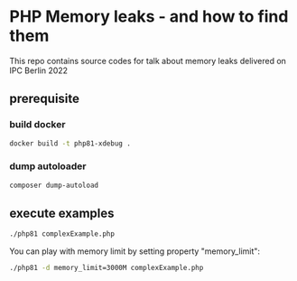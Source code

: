 # PHP Memory leaks - and how to find them
This repo contains source codes for talk about memory leaks delivered on IPC Berlin 2022


## prerequisite

### build docker
```bash
docker build -t php81-xdebug .
```

### dump autoloader
```bash
composer dump-autoload
```


## execute examples


```bash
./php81 complexExample.php
```

You can play with memory limit by setting property "memory_limit":
```bash
./php81 -d memory_limit=3000M complexExample.php
```

